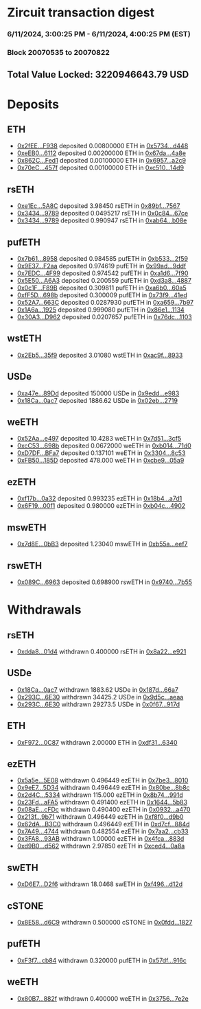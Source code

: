 # Zircuit transaction digest
### 6/11/2024, 3:00:25 PM - 6/11/2024, 4:00:25 PM (EST)
### Block 20070535 to 20070822

## Total Value Locked: 3220946643.79 USD

# Deposits
## ETH
- [0x2fEE...F938](https://etherscan.io/address/0x2fEE86bf32a6C4E3b832554a1829384D0E2dF938) deposited 0.00800000 ETH in [0x5734...d448](https://etherscan.io/tx/0x2fEE86bf32a6C4E3b832554a1829384D0E2dF938)
- [0xeEB0...6112](https://etherscan.io/address/0xeEB0b63F44229e2Aa06BB47A53ACa672375D6112) deposited 0.00200000 ETH in [0x67da...4a8e](https://etherscan.io/tx/0xeEB0b63F44229e2Aa06BB47A53ACa672375D6112)
- [0x862C...Fed1](https://etherscan.io/address/0x862C99D945D80794C79d7De380DC629aa4B0Fed1) deposited 0.00100000 ETH in [0x6957...a2c9](https://etherscan.io/tx/0x862C99D945D80794C79d7De380DC629aa4B0Fed1)
- [0x70eC...457f](https://etherscan.io/address/0x70eC25Ab78d45C456796F979808a239d99c2457f) deposited 0.00100000 ETH in [0xc510...14d9](https://etherscan.io/tx/0x70eC25Ab78d45C456796F979808a239d99c2457f)
## rsETH
- [0xe1Ec...5A8C](https://etherscan.io/address/0xe1EcF8EF96A4A01E1cB713321564530DC3165A8C) deposited 3.98450 rsETH in [0x89bf...7567](https://etherscan.io/tx/0xe1EcF8EF96A4A01E1cB713321564530DC3165A8C)
- [0x3434...9789](https://etherscan.io/address/0x34349c5569e7B846c3558961552D2202760A9789) deposited 0.0495217 rsETH in [0x0c84...67ce](https://etherscan.io/tx/0x34349c5569e7B846c3558961552D2202760A9789)
- [0x3434...9789](https://etherscan.io/address/0x34349c5569e7B846c3558961552D2202760A9789) deposited 0.990947 rsETH in [0xab64...b08e](https://etherscan.io/tx/0x34349c5569e7B846c3558961552D2202760A9789)
## pufETH
- [0x7b61...8958](https://etherscan.io/address/0x7b61328A88548ef55eA166F38B180EcE8E5f8958) deposited 0.984585 pufETH in [0xb533...2f59](https://etherscan.io/tx/0x7b61328A88548ef55eA166F38B180EcE8E5f8958)
- [0x9E37...F2aa](https://etherscan.io/address/0x9E37354fbdDA67BA1887A154984012B51475F2aa) deposited 0.974619 pufETH in [0x99ad...9ddf](https://etherscan.io/tx/0x9E37354fbdDA67BA1887A154984012B51475F2aa)
- [0x7EDC...4F99](https://etherscan.io/address/0x7EDC83C1460d973675A56838707C407303394F99) deposited 0.974542 pufETH in [0xa1d6...7f90](https://etherscan.io/tx/0x7EDC83C1460d973675A56838707C407303394F99)
- [0x5E50...A6A3](https://etherscan.io/address/0x5E509c9d9DcBbC2Cc6967BBC10116BcaF135A6A3) deposited 0.200559 pufETH in [0xd3a8...4887](https://etherscan.io/tx/0x5E509c9d9DcBbC2Cc6967BBC10116BcaF135A6A3)
- [0x0c1F...F89B](https://etherscan.io/address/0x0c1F978D8E3b95C1B1C01EA488Be87ed494bF89B) deposited 0.309811 pufETH in [0xa6b0...60a5](https://etherscan.io/tx/0x0c1F978D8E3b95C1B1C01EA488Be87ed494bF89B)
- [0xfF5D...698b](https://etherscan.io/address/0xfF5D9a4B9EFfA19B5d39dc760539e7ce6B9F698b) deposited 0.300009 pufETH in [0x73f9...41ed](https://etherscan.io/tx/0xfF5D9a4B9EFfA19B5d39dc760539e7ce6B9F698b)
- [0x52A7...663C](https://etherscan.io/address/0x52A7395b05E217a72bfe077664AF3e69d01A663C) deposited 0.0287930 pufETH in [0xa659...7b97](https://etherscan.io/tx/0x52A7395b05E217a72bfe077664AF3e69d01A663C)
- [0x1A6a...1925](https://etherscan.io/address/0x1A6aDcb7E7F776A452bb5D51a74B435778d01925) deposited 0.999080 pufETH in [0x86e1...1134](https://etherscan.io/tx/0x1A6aDcb7E7F776A452bb5D51a74B435778d01925)
- [0x30A3...D962](https://etherscan.io/address/0x30A37790e0ed186648A0bD4DAdbaa2C75895D962) deposited 0.0207657 pufETH in [0x76dc...1103](https://etherscan.io/tx/0x30A37790e0ed186648A0bD4DAdbaa2C75895D962)
## wstETH
- [0x2Eb5...35f9](https://etherscan.io/address/0x2Eb5E41673506c9acFC94b665BD0Ca5B5F7335f9) deposited 3.01080 wstETH in [0xac9f...8933](https://etherscan.io/tx/0x2Eb5E41673506c9acFC94b665BD0Ca5B5F7335f9)
## USDe
- [0xa47e...89Dd](https://etherscan.io/address/0xa47ea465353828cb47a1c7F50e9991e1762089Dd) deposited 150000 USDe in [0x9edd...e983](https://etherscan.io/tx/0xa47ea465353828cb47a1c7F50e9991e1762089Dd)
- [0x18Ca...0ac7](https://etherscan.io/address/0x18Ca32BC90EAd44a3E6f633f146789958Ef00ac7) deposited 1886.62 USDe in [0x02eb...2719](https://etherscan.io/tx/0x18Ca32BC90EAd44a3E6f633f146789958Ef00ac7)
## weETH
- [0x52Aa...e497](https://etherscan.io/address/0x52Aa899454998Be5b000Ad077a46Bbe360F4e497) deposited 10.4283 weETH in [0x7d51...3cf5](https://etherscan.io/tx/0x52Aa899454998Be5b000Ad077a46Bbe360F4e497)
- [0xcC53...698b](https://etherscan.io/address/0xcC530A75f890d6Df1f9c7d111cA13925F6B8698b) deposited 0.0672000 weETH in [0xb014...71d0](https://etherscan.io/tx/0xcC530A75f890d6Df1f9c7d111cA13925F6B8698b)
- [0xD7DF...BFa7](https://etherscan.io/address/0xD7DF7E085214743530afF339aFC420c7c720BFa7) deposited 0.137101 weETH in [0x3304...8c53](https://etherscan.io/tx/0xD7DF7E085214743530afF339aFC420c7c720BFa7)
- [0xFB50...185D](https://etherscan.io/address/0xFB505Aa37508B641CE4D8f066867Db3B3F66185D) deposited 478.000 weETH in [0xcbe9...05a9](https://etherscan.io/tx/0xFB505Aa37508B641CE4D8f066867Db3B3F66185D)
## ezETH
- [0xf17b...0a32](https://etherscan.io/address/0xf17b0535c8ae41A76Ffcc5af5295db26dd170a32) deposited 0.993235 ezETH in [0x18b4...a7d1](https://etherscan.io/tx/0xf17b0535c8ae41A76Ffcc5af5295db26dd170a32)
- [0x6F19...00f1](https://etherscan.io/address/0x6F190e97f98191811B37bE79A80a641DCe2000f1) deposited 0.980000 ezETH in [0xb04c...4902](https://etherscan.io/tx/0x6F190e97f98191811B37bE79A80a641DCe2000f1)
## mswETH
- [0x7d8E...0bB3](https://etherscan.io/address/0x7d8E7B7eCd1EF8bD6E7A65dBE57bC91bC4ad0bB3) deposited 1.23040 mswETH in [0xb55a...eef7](https://etherscan.io/tx/0x7d8E7B7eCd1EF8bD6E7A65dBE57bC91bC4ad0bB3)
## rswETH
- [0x089C...6963](https://etherscan.io/address/0x089C2b1fB473E1e067D9D01610D80dAdF22B6963) deposited 0.698900 rswETH in [0x9740...7b55](https://etherscan.io/tx/0x089C2b1fB473E1e067D9D01610D80dAdF22B6963)
# Withdrawals
## rsETH
- [0xdda8...01d4](https://etherscan.io/address/0xdda833C0BE0d1F570C10C2CC900eB2a5725001d4) withdrawn 0.400000 rsETH in [0x8a22...e921](https://etherscan.io/tx/0xdda833C0BE0d1F570C10C2CC900eB2a5725001d4)
## USDe
- [0x18Ca...0ac7](https://etherscan.io/address/0x18Ca32BC90EAd44a3E6f633f146789958Ef00ac7) withdrawn 1883.62 USDe in [0x187d...66a7](https://etherscan.io/tx/0x18Ca32BC90EAd44a3E6f633f146789958Ef00ac7)
- [0x293C...6E30](https://etherscan.io/address/0x293C6937D8D82e05B01335F7B33FBA0c8e256E30) withdrawn 34425.2 USDe in [0x9d5c...aeaa](https://etherscan.io/tx/0x293C6937D8D82e05B01335F7B33FBA0c8e256E30)
- [0x293C...6E30](https://etherscan.io/address/0x293C6937D8D82e05B01335F7B33FBA0c8e256E30) withdrawn 29273.5 USDe in [0x0f67...917d](https://etherscan.io/tx/0x293C6937D8D82e05B01335F7B33FBA0c8e256E30)
## ETH
- [0xF972...0C87](https://etherscan.io/address/0xF9721228081edFcAeB68CA1f6C9E945F925e0C87) withdrawn 2.00000 ETH in [0xdf31...6340](https://etherscan.io/tx/0xF9721228081edFcAeB68CA1f6C9E945F925e0C87)
## ezETH
- [0x5a5e...5E08](https://etherscan.io/address/0x5a5ec6e38bf5e84357AE2ba322eECBabd6f25E08) withdrawn 0.496449 ezETH in [0x7be3...8010](https://etherscan.io/tx/0x5a5ec6e38bf5e84357AE2ba322eECBabd6f25E08)
- [0x9eE7...5D34](https://etherscan.io/address/0x9eE732D9DbEAD497FD2e1746e8B0fFC593985D34) withdrawn 0.496449 ezETH in [0x80be...8b8c](https://etherscan.io/tx/0x9eE732D9DbEAD497FD2e1746e8B0fFC593985D34)
- [0x2d4C...5334](https://etherscan.io/address/0x2d4C0f33402C9b6F4aD6f70718D22Da2D4225334) withdrawn 115.000 ezETH in [0x8b74...991d](https://etherscan.io/tx/0x2d4C0f33402C9b6F4aD6f70718D22Da2D4225334)
- [0x23Fd...aFA5](https://etherscan.io/address/0x23Fd38F3A07821f2E90FA97702491527842FaFA5) withdrawn 0.491400 ezETH in [0x1644...5b83](https://etherscan.io/tx/0x23Fd38F3A07821f2E90FA97702491527842FaFA5)
- [0x08aE...cFDc](https://etherscan.io/address/0x08aE36d855c6BfC804E5fEBECe291Be615FdcFDc) withdrawn 0.490400 ezETH in [0x0932...a470](https://etherscan.io/tx/0x08aE36d855c6BfC804E5fEBECe291Be615FdcFDc)
- [0x213f...9b71](https://etherscan.io/address/0x213f355DD92FaC4FCa108691a3D1749273BC9b71) withdrawn 0.496449 ezETH in [0xf8f0...d9b0](https://etherscan.io/tx/0x213f355DD92FaC4FCa108691a3D1749273BC9b71)
- [0x62dA...B3C0](https://etherscan.io/address/0x62dA6B0dFB4ad3049083484Be655604a30F5B3C0) withdrawn 0.496449 ezETH in [0xd7cf...884d](https://etherscan.io/tx/0x62dA6B0dFB4ad3049083484Be655604a30F5B3C0)
- [0x7A49...4744](https://etherscan.io/address/0x7A493Be5c2ce014cD049Bf178a1ac0Db1B434744) withdrawn 0.482554 ezETH in [0x7aa2...cb33](https://etherscan.io/tx/0x7A493Be5c2ce014cD049Bf178a1ac0Db1B434744)
- [0x3FA8...93AB](https://etherscan.io/address/0x3FA8f4a90fa17ac3588F6140C744c6d3b31a93AB) withdrawn 1.00000 ezETH in [0x4fca...883d](https://etherscan.io/tx/0x3FA8f4a90fa17ac3588F6140C744c6d3b31a93AB)
- [0xd9B0...d562](https://etherscan.io/address/0xd9B04F8EdFF8a2b5E1C55BB24Bf7236C3df9d562) withdrawn 2.97850 ezETH in [0xced4...0a8a](https://etherscan.io/tx/0xd9B04F8EdFF8a2b5E1C55BB24Bf7236C3df9d562)
## swETH
- [0xD6E7...D2f6](https://etherscan.io/address/0xD6E76b35F59a080ffAc4241671Fe410191E5D2f6) withdrawn 18.0468 swETH in [0xf496...d12d](https://etherscan.io/tx/0xD6E76b35F59a080ffAc4241671Fe410191E5D2f6)
## cSTONE
- [0x8E58...d6C9](https://etherscan.io/address/0x8E585229fc2753ED87Ea5219B8b66E973800d6C9) withdrawn 0.500000 cSTONE in [0x0fdd...1827](https://etherscan.io/tx/0x8E585229fc2753ED87Ea5219B8b66E973800d6C9)
## pufETH
- [0xF3f7...cb84](https://etherscan.io/address/0xF3f78c87E63C73D9F2fF96D6d45678730c29cb84) withdrawn 0.320000 pufETH in [0x57df...916c](https://etherscan.io/tx/0xF3f78c87E63C73D9F2fF96D6d45678730c29cb84)
## weETH
- [0x80B7...882f](https://etherscan.io/address/0x80B7EDA1Baa2290478205786615F65052c80882f) withdrawn 0.400000 weETH in [0x3756...7e2e](https://etherscan.io/tx/0x80B7EDA1Baa2290478205786615F65052c80882f)
